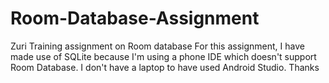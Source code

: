# Room-Database-Assignment
Zuri Training assignment on Room database
For this assignment, I have made use of SQLite because I'm using a phone IDE which doesn't support Room Database. I don't have a laptop to have used Android Studio. Thanks
